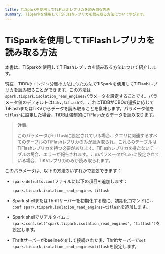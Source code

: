 ```yaml
---
title: TiSparkを使用してTiFlashレプリカを読み取る方法
summary: TiSparkを使用してTiFlashレプリカを読み取る方法について学びます。
---
```


# TiSparkを使用してTiFlashレプリカを読み取る方法

本書は、TiSparkを使用してTiFlashレプリカを読み取る方法について紹介します。

現在、TiDBのエンジン分離の方法に似た方法でTiSparkを使用してTiFlashレプリカを読み取ることができます。この方法は`spark.tispark.isolation_read_engines`パラメータを設定することです。パラメータ値のデフォルトは`tikv,tiflash`で、これはTiDBがCBOの選択に応じてTiFlashまたはTiKVからデータを読み取ることを意味します。パラメータ値を`tiflash`に設定した場合、TiDBは強制的にTiFlashからデータを読み取ります。

> **注意:**
>
> このパラメータが`tiflash`に設定されている場合、クエリに関連するすべてのテーブルのTiFlashレプリカのみが読み取られ、これらのテーブルはTiFlashレプリカを持つ必要があります。TiFlashレプリカを持たないテーブルの場合、エラーが報告されます。このパラメータが`tikv`に設定されている場合、TiKVレプリカのみが読み取られます。

このパラメータは、以下の方法のいずれかで設定できます：

* `spark-defaults.conf`ファイルに以下の項目を追加します：

    ```
    spark.tispark.isolation_read_engines tiflash
    ```

* Spark shellまたはThriftサーバーを初期化する際に、初期化コマンドに`--conf spark.tispark.isolation_read_engines=tiflash`を追加します。

* Spark shellでリアルタイムに`spark.conf.set("spark.tispark.isolation_read_engines", "tiflash")`を設定します。

* Thriftサーバーがbeelineを介して接続された後、Thriftサーバーで`set spark.tispark.isolation_read_engines=tiflash`を設定します。